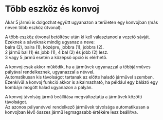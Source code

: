 # Több eszköz és konvoj

  
Akár 5 jármű is dolgozhat együtt ugyanazon a területen egy konvojban (más néven több eszköz útvonal).  


  
A több eszköz útvonal betöltése után ki kell választanod a vezető sávját.  
Ezeknek a sávoknak mindig ugyanaz a neve:  
balra (2), balra (1), középre, jobbra (1), jobbra (2).  
2 jármű bal (1) és jobb (1), 4 bal (2) és jobb (2) lesz.  
3 vagy 5 jármű esetén a középső opció is elérhető.  


  
A konvoj csak akkor működik, ha a járművek ugyanazzal a többjárműves pályával rendelkeznek, ugyanazzal a névvel.  
Automatikusan kis távolságot tartanak az előtte haladó járművel szemben.  
Ezenkívül a konvoj funkció akkor is alkalmazható, ha például egy bálázó egy kombájn mögött halad ugyanazon a pályán.  


  
A konvoj távolság jármű beállítása megváltoztatja a járművek közötti távolságot.  
Az azonos pályanévvel rendelkező járművek távolsága automatikusan a konvojban lévő összes jármű legmagasabb értékére lesz beállítva.  


